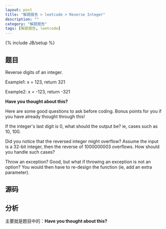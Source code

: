 ```yaml
---
layout: post
title: "解题报告 > leetcode > Reverse Integer"
description: ""
category: "解题报告"
tags: [解题报告, leetcode]
---
```

{% include JB/setup %}

## 题目

Reverse digits of an integer.

Example1: x = 123, return 321

Example2: x = -123, return -321

**Have you thought about this?**

Here are some good questions to ask before coding. Bonus points for you if you have already thought through this!

If the integer's last digit is 0, what should the output be? ie, cases such as 10, 100.

Did you notice that the reversed integer might overflow? Assume the input is a 32-bit integer, then the reverse of 1000000003 overflows. How should you handle such cases?

Throw an exception? Good, but what if throwing an exception is not an option? You would then have to re-design the function (ie, add an extra parameter).

<!--more-->

## 源码

<script src="https://gist.github.com/squirrel20/530b4549040cd45dbf61.js"></script>

## 分析

主要就是题目中的：**Have you thought about this?**
